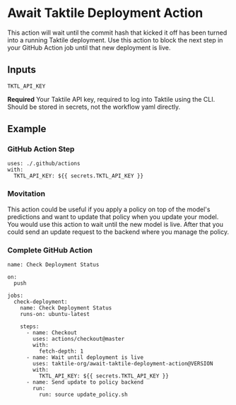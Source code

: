 # Await Taktile Deployment Action

This action will wait until the commit hash that kicked it off has been turned into a running Taktile deployment. Use this action to block the next step in your GitHub Action job until that new deployment is live.

## Inputs

`TKTL_API_KEY`

**Required** Your Taktile API key, required to log into Taktile using the CLI. Should be stored in secrets, not the workflow yaml directly.

## Example

### GitHub Action Step

```
uses: ./.github/actions
with:
  TKTL_API_KEY: ${{ secrets.TKTL_API_KEY }}
```

### Movitation

This action could be useful if you apply a policy on top of the model's predictions and want to update that policy when you update your model. You would use this action to wait until the new model is live. After that you could send an update request to the backend where you manage the policy.

### Complete GitHub Action

```
name: Check Deployment Status

on:
  push

jobs:
  check-deployment:
    name: Check Deployment Status
    runs-on: ubuntu-latest

    steps:
      - name: Checkout
        uses: actions/checkout@master
        with:
          fetch-depth: 1
      - name: Wait until deployment is live
        uses: taktile-org/await-taktile-deployment-action@VERSION
        with:
          TKTL_API_KEY: ${{ secrets.TKTL_API_KEY }}
      - name: Send update to policy backend
        run:
          run: source update_policy.sh
```
